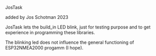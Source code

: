 JosTask


added by Jos Schotman
2023


JosTask lets the build_in LED blink, just for testing purpose and to get experience in programming these libraries.

The blinking led does not influence the general functioning of ESP32NMEA2000 progamm (I hope).
